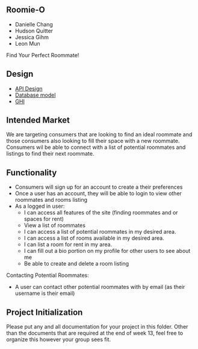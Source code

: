## Roomie-O

* Danielle Chang
* Hudson Quitter
* Jessica Gihm
* Leon Mun

Find Your Perfect Roommate!

## Design

* [API Design](http://localhost:8000/docs)
* [Database model](dbdiagram.MD)
* [GHI](ghi.MD)

## Intended Market

We are targeting consumers that are looking to find an ideal roommate and those consumers also looking to fill their space with a new roommate. Consumers wil be able to connect with a list of potential roommates and listings to find their next roommate.

## Functionality

- Consumers will sign up for an account to create a their preferences
- Once a user has an account, they will be able to login to view other roommates and rooms listing
- As a logged in user:
    - I can access all features of the site (finding roommates and or spaces for rent)
    - View a list of roommates
    - I can access a list of potential roommates in my desired area.
    - I can access a list of rooms available in my desired area.
    - I can list a room for rent in my area.
    - I can fill out a bio portion on my profile for other users to see about me
    - Be able to create and delete a room listing

Contacting Potential Roommates:
- A user can contact other potential roommates with by email (as their username is their email)

## Project Initialization

Please put any and all documentation for your project in this folder. Other than the documents that are required at the end of week 13, feel free to organize this however your group sees fit.
